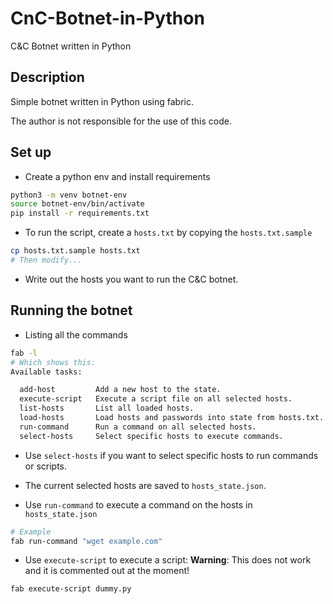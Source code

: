 # CnC-Botnet-in-Python
C&#38;C Botnet written in Python

## Description
Simple botnet written in Python using fabric. 
<p>
The author is not responsible for the use of this code.

## Set up

- Create a python env and install requirements
```sh
python3 -m venv botnet-env
source botnet-env/bin/activate
pip install -r requirements.txt
```
- To run the script, create a `hosts.txt` by copying the `hosts.txt.sample`
```sh
cp hosts.txt.sample hosts.txt
# Then modify...
```
- Write out the hosts you want to run the C&C botnet.

## Running the botnet

- Listing all the commands
```sh
fab -l
# Which shows this:
Available tasks:

  add-host         Add a new host to the state.
  execute-script   Execute a script file on all selected hosts.
  list-hosts       List all loaded hosts.
  load-hosts       Load hosts and passwords into state from hosts.txt.
  run-command      Run a command on all selected hosts.
  select-hosts     Select specific hosts to execute commands.
```

- Use `select-hosts` if you want to select specific hosts to run commands or scripts.

- The current selected hosts are saved to `hosts_state.json`.

- Use `run-command` to execute a command on the hosts in `hosts_state.json`
```sh
# Example
fab run-command "wget example.com"
```
- Use `execute-script` to execute a script:
**Warning**:  This does not work and it is commented out at the moment!
```sh
fab execute-script dummy.py
```